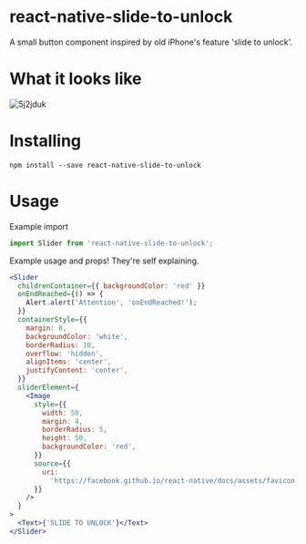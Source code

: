 # react-native-slide-to-unlock
A small button component inspired by old iPhone's feature 'slide to unlock'.

# What it looks like

![5j2jduk](https://github.com/gutioliveira/react-native-slide-to-unlock/blob/master/usage.gif?raw=true)

# Installing
```npm install --save react-native-slide-to-unlock```

# Usage

Example import

```jsx
import Slider from 'react-native-slide-to-unlock';
```

Example usage and props! They're self explaining.

```jsx
<Slider
  childrenContainer={{ backgroundColor: 'red' }}
  onEndReached={() => {
    Alert.alert('Attention', 'onEndReached!');
  }}
  containerStyle={{
    margin: 8,
    backgroundColor: 'white',
    borderRadius: 10,
    overflow: 'hidden',
    alignItems: 'center',
    justifyContent: 'center',
  }}
  sliderElement={
    <Image
      style={{
        width: 50,
        margin: 4,
        borderRadius: 5,
        height: 50,
        backgroundColor: 'red',
      }}
      source={{
        uri:
          'https://facebook.github.io/react-native/docs/assets/favicon.png',
      }}
    />
  }
>
  <Text>{'SLIDE TO UNLOCK'}</Text>
</Slider>
```

